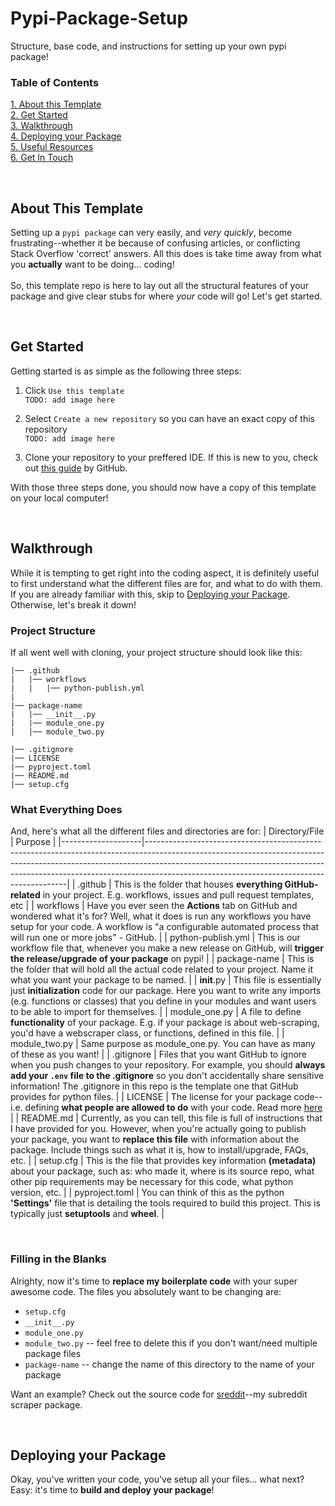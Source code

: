 # Pypi-Package-Setup
Structure, base code, and instructions for setting up your own pypi package!

### **Table of Contents**
[1. About this Template](#about-this-template)
<br>
[2. Get Started](#get-started)
<br>
[3. Walkthrough](#walkthrough)
<br>
[4. Deploying your Package](#deploying-your-package)
<br>
[5. Useful Resources](#useful-resources)
<br>
[6. Get In Touch](#get-in-touch)

<br>

## **About This Template**
Setting up a `pypi package` can very easily, and _very quickly_, become frustrating--whether it be because of confusing articles, or conflicting Stack Overflow 'correct' answers. All this does is take time away from what you **actually** want to be doing... coding!
<br><br>
So, this template repo is here to lay out all the structural features of your package and give clear stubs for where _your_ code will go! Let's get started.

<br>

## **Get Started**
Getting started is as simple as the following three steps:
1. Click `Use this template` <br>
    ```TODO: add image here```

2. Select `Create a new repository` so you can have an exact copy of this repository<br>
    ```TODO: add image here```

3. Clone your repository to your preffered IDE. If this is new to you, check out [this guide](https://docs.github.com/en/repositories/creating-and-managing-repositories/cloning-a-repository) by GitHub.

With those three steps done, you should now have a copy of this template on your local computer!

<br>

## **Walkthrough**
While it is tempting to get right into the coding aspect, it is definitely useful to first understand what the different files are for, and what to do with them. If you are already familiar with this, skip to [Deploying your Package](#deploying-your-package). Otherwise, let's break it down!


### **Project Structure**
If all went well with cloning, your project structure should look like this:
```
|── .github
|   |── workflows
|   |   |── python-publish.yml
|
|── package-name
|   |── __init__.py
|   |── module_one.py
|   |── module_two.py

|── .gitignore
|── LICENSE
|── pyproject.toml
|── README.md
|── setup.cfg
```


### **What Everything Does**
And, here's what all the different files and directories are for:
| Directory/File     | Purpose                                                                                                                                                                                                                                                                                            |
|--------------------|----------------------------------------------------------------------------------------------------------------------------------------------------------------------------------------------------------------------------------------------------------------------------------------------------|
| .github            | This is the folder that houses **everything GitHub-related** in your project. E.g. workflows, issues and pull request templates, etc                                                                                                                                                                   |
| workflows          | Have you ever seen the **Actions** tab on GitHub and wondered what it's for? Well, what it does is run any workflows you have setup for your code. A workflow is "a configurable automated process that will run one or more jobs" - GitHub.                                                       |
| python-publish.yml | This is our workflow file that, whenever you make a new release on GitHub, will **trigger the release/upgrade of your package** on pypi!                                                                                                                                                               |
| package-name       | This is the folder that will hold all the actual code related to your project. Name it what you want your package to be named.                                                                                                                                                                     |
| __init__.py        | This file is essentially just **initialization** code for our package. Here you want to write any imports (e.g. functions or classes) that you define in your modules and want users to be able to import for themselves.                                                                              |
| module_one.py      | A file to define **functionality** of your package. E.g. if your package is about web-scraping, you'd have a webscraper class, or functions, defined in this file.                                                                                                                                     |
| module_two.py      | Same purpose as module_one.py. You can have as many of these as you want!                                                                                                                                                                                                                          |
| .gitignore         | Files that you want GitHub to ignore when you push changes to your repository. For example, you should **always add your `.env` file to the .gitignore** so you don't accidentally share sensitive information! The .gitignore in this repo is the template one that GitHub provides for python files. |
| LICENSE            | The license for your package code--i.e. defining **what people are allowed to do** with your code. Read more [here]("https://choosealicense.com/)                                                                                                                                                      |
| README.md          | Currently, as you can tell, this file is full of instructions that I have provided for you. However, when you're actually going to publish your package, you want to **replace this file** with information about the package. Include things such as what it is, how to install/upgrade, FAQs, etc.   |
| setup.cfg          | This is the file that provides key information **(metadata)** about your package, such as: who made it, where is its source repo, what other pip requirements may be necessary for this code, what python version, etc.      |
| pyproject.toml     | You can think of this as the python **'Settings'** file that is detailing the tools required to build this project. This is typically just **setuptools** and **wheel**. |

<br>

### **Filling in the Blanks**
Alrighty, now it's time to **replace my boilerplate code** with your super awesome code. The files you absolutely want to be changing are:
- `setup.cfg`
- `__init__.py`
- `module_one.py`
- `module_two.py` -- feel free to delete this if you don't want/need multiple package files
- `package-name` -- change the name of this directory to the name of your package

Want an example? Check out the source code for [sreddit](https://github.com/Mandy-cyber/sreddit)--my subreddit scraper package.

<br>

## **Deploying your Package**
Okay, you've written your code, you've setup all your files... what next? Easy: it's time to **build and deploy your package**!